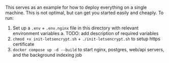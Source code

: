 This serves as an example for how to deploy everything on a single machine. This is
not optimal, but can get you started easily and cheaply. To run:

1. Set up a `.env` + `.env.nginx` file in this directory with relevant environment variables
  a. TODO: add description of required variables
2. `chmod +x init-letsencrypt.sh` + `./init-letsencrypt.sh` to setup https certificate
2. `docker compose up -d --build` to start nginx, postgres, web/api servers, and the background indexing job
